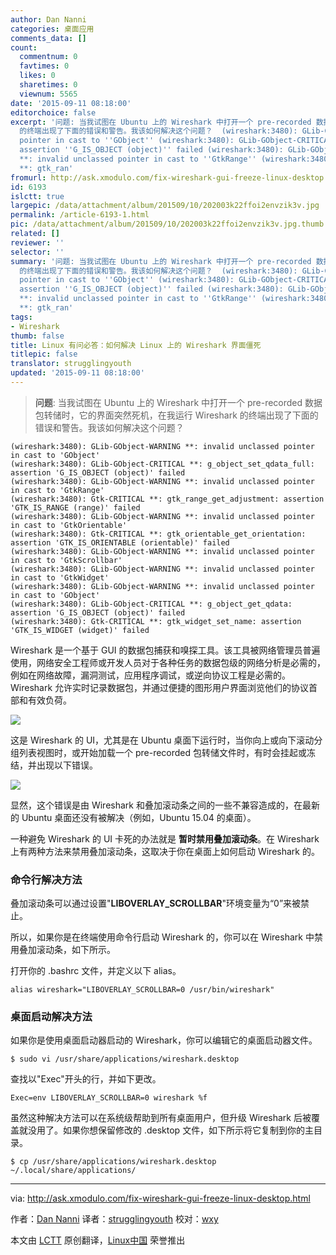 ```yaml
---
author: Dan Nanni
categories: 桌面应用
comments_data: []
count:
  commentnum: 0
  favtimes: 0
  likes: 0
  sharetimes: 0
  viewnum: 5565
date: '2015-09-11 08:18:00'
editorchoice: false
excerpt: '问题: 当我试图在 Ubuntu 上的 Wireshark 中打开一个 pre-recorded 数据包转储时，它的界面突然死机，在我运行 Wireshark
  的终端出现了下面的错误和警告。我该如何解决这个问题？  (wireshark:3480): GLib-GObject-WARNING **: invalid unclassed
  pointer in cast to ''GObject'' (wireshark:3480): GLib-GObject-CRITICAL **: g_object_set_qdata_full:
  assertion ''G_IS_OBJECT (object)'' failed (wireshark:3480): GLib-GObject-WARNING
  **: invalid unclassed pointer in cast to ''GtkRange'' (wireshark:3480): Gtk-CRITICAL
  **: gtk_ran'
fromurl: http://ask.xmodulo.com/fix-wireshark-gui-freeze-linux-desktop.html
id: 6193
islctt: true
largepic: /data/attachment/album/201509/10/202003k22ffoi2envzik3v.jpg
permalink: /article-6193-1.html
pic: /data/attachment/album/201509/10/202003k22ffoi2envzik3v.jpg.thumb.jpg
related: []
reviewer: ''
selector: ''
summary: '问题: 当我试图在 Ubuntu 上的 Wireshark 中打开一个 pre-recorded 数据包转储时，它的界面突然死机，在我运行 Wireshark
  的终端出现了下面的错误和警告。我该如何解决这个问题？  (wireshark:3480): GLib-GObject-WARNING **: invalid unclassed
  pointer in cast to ''GObject'' (wireshark:3480): GLib-GObject-CRITICAL **: g_object_set_qdata_full:
  assertion ''G_IS_OBJECT (object)'' failed (wireshark:3480): GLib-GObject-WARNING
  **: invalid unclassed pointer in cast to ''GtkRange'' (wireshark:3480): Gtk-CRITICAL
  **: gtk_ran'
tags:
- Wireshark
thumb: false
title: Linux 有问必答：如何解决 Linux 上的 Wireshark 界面僵死
titlepic: false
translator: strugglingyouth
updated: '2015-09-11 08:18:00'
---
```



> 
> **问题**: 当我试图在 Ubuntu 上的 Wireshark 中打开一个 pre-recorded 数据包转储时，它的界面突然死机，在我运行 Wireshark 的终端出现了下面的错误和警告。我该如何解决这个问题？
> 
> 
> 



```
(wireshark:3480): GLib-GObject-WARNING **: invalid unclassed pointer in cast to 'GObject'
(wireshark:3480): GLib-GObject-CRITICAL **: g_object_set_qdata_full: assertion 'G_IS_OBJECT (object)' failed
(wireshark:3480): GLib-GObject-WARNING **: invalid unclassed pointer in cast to 'GtkRange'
(wireshark:3480): Gtk-CRITICAL **: gtk_range_get_adjustment: assertion 'GTK_IS_RANGE (range)' failed
(wireshark:3480): GLib-GObject-WARNING **: invalid unclassed pointer in cast to 'GtkOrientable'
(wireshark:3480): Gtk-CRITICAL **: gtk_orientable_get_orientation: assertion 'GTK_IS_ORIENTABLE (orientable)' failed
(wireshark:3480): GLib-GObject-WARNING **: invalid unclassed pointer in cast to 'GtkScrollbar'
(wireshark:3480): GLib-GObject-WARNING **: invalid unclassed pointer in cast to 'GtkWidget'
(wireshark:3480): GLib-GObject-WARNING **: invalid unclassed pointer in cast to 'GObject'
(wireshark:3480): GLib-GObject-CRITICAL **: g_object_get_qdata: assertion 'G_IS_OBJECT (object)' failed
(wireshark:3480): Gtk-CRITICAL **: gtk_widget_set_name: assertion 'GTK_IS_WIDGET (widget)' failed

```

Wireshark 是一个基于 GUI 的数据包捕获和嗅探工具。该工具被网络管理员普遍使用，网络安全工程师或开发人员对于各种任务的数据包级的网络分析是必需的，例如在网络故障，漏洞测试，应用程序调试，或逆向协议工程是必需的。 Wireshark 允许实时记录数据包，并通过便捷的图形用户界面浏览他们的协议首部和有效负荷。


![](/data/attachment/album/201509/10/202003k22ffoi2envzik3v.jpg)


这是 Wireshark 的 UI，尤其是在 Ubuntu 桌面下运行时，当你向上或向下滚动分组列表视图时，或开始加载一个 pre-recorded 包转储文件时，有时会挂起或冻结，并出现以下错误。


![](/data/attachment/album/201509/10/202009fgo9vryyiiw6r163.jpg)


显然，这个错误是由 Wireshark 和叠加滚动条之间的一些不兼容造成的，在最新的 Ubuntu 桌面还没有被解决（例如，Ubuntu 15.04 的桌面）。


一种避免 Wireshark 的 UI 卡死的办法就是 **暂时禁用叠加滚动条**。在 Wireshark 上有两种方法来禁用叠加滚动条，这取决于你在桌面上如何启动 Wireshark 的。


### 命令行解决方法


叠加滚动条可以通过设置"**LIBOVERLAY\_SCROLLBAR**"环境变量为“0”来被禁止。


所以，如果你是在终端使用命令行启动 Wireshark 的，你可以在 Wireshark 中禁用叠加滚动条，如下所示。


打开你的 .bashrc 文件，并定义以下 alias。



```
alias wireshark="LIBOVERLAY_SCROLLBAR=0 /usr/bin/wireshark"

```

### 桌面启动解决方法


如果你是使用桌面启动器启动的 Wireshark，你可以编辑它的桌面启动器文件。



```
$ sudo vi /usr/share/applications/wireshark.desktop

```

查找以"Exec"开头的行，并如下更改。



```
Exec=env LIBOVERLAY_SCROLLBAR=0 wireshark %f

```

虽然这种解决方法可以在系统级帮助到所有桌面用户，但升级 Wireshark 后被覆盖就没用了。如果你想保留修改的 .desktop 文件，如下所示将它复制到你的主目录。



```
$ cp /usr/share/applications/wireshark.desktop ~/.local/share/applications/ 

```



---


via: <http://ask.xmodulo.com/fix-wireshark-gui-freeze-linux-desktop.html>


作者：[Dan Nanni](http://ask.xmodulo.com/author/nanni) 译者：[strugglingyouth](https://github.com/strugglingyouth) 校对：[wxy](https://github.com/wxy)


本文由 [LCTT](https://github.com/LCTT/TranslateProject) 原创翻译，[Linux中国](https://linux.cn/) 荣誉推出